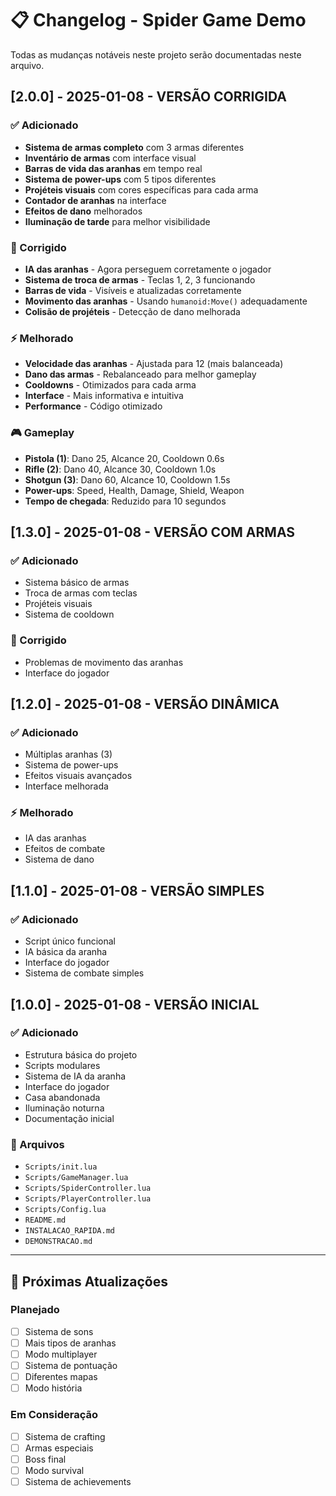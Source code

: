 # 📋 Changelog - Spider Game Demo

Todas as mudanças notáveis neste projeto serão documentadas neste arquivo.

## [2.0.0] - 2025-01-08 - VERSÃO CORRIGIDA

### ✅ Adicionado
- **Sistema de armas completo** com 3 armas diferentes
- **Inventário de armas** com interface visual
- **Barras de vida das aranhas** em tempo real
- **Sistema de power-ups** com 5 tipos diferentes
- **Projéteis visuais** com cores específicas para cada arma
- **Contador de aranhas** na interface
- **Efeitos de dano** melhorados
- **Iluminação de tarde** para melhor visibilidade

### 🔧 Corrigido
- **IA das aranhas** - Agora perseguem corretamente o jogador
- **Sistema de troca de armas** - Teclas 1, 2, 3 funcionando
- **Barras de vida** - Visíveis e atualizadas corretamente
- **Movimento das aranhas** - Usando `humanoid:Move()` adequadamente
- **Colisão de projéteis** - Detecção de dano melhorada

### ⚡ Melhorado
- **Velocidade das aranhas** - Ajustada para 12 (mais balanceada)
- **Dano das armas** - Rebalanceado para melhor gameplay
- **Cooldowns** - Otimizados para cada arma
- **Interface** - Mais informativa e intuitiva
- **Performance** - Código otimizado

### 🎮 Gameplay
- **Pistola (1)**: Dano 25, Alcance 20, Cooldown 0.6s
- **Rifle (2)**: Dano 40, Alcance 30, Cooldown 1.0s
- **Shotgun (3)**: Dano 60, Alcance 10, Cooldown 1.5s
- **Power-ups**: Speed, Health, Damage, Shield, Weapon
- **Tempo de chegada**: Reduzido para 10 segundos

## [1.3.0] - 2025-01-08 - VERSÃO COM ARMAS

### ✅ Adicionado
- Sistema básico de armas
- Troca de armas com teclas
- Projéteis visuais
- Sistema de cooldown

### 🔧 Corrigido
- Problemas de movimento das aranhas
- Interface do jogador

## [1.2.0] - 2025-01-08 - VERSÃO DINÂMICA

### ✅ Adicionado
- Múltiplas aranhas (3)
- Sistema de power-ups
- Efeitos visuais avançados
- Interface melhorada

### ⚡ Melhorado
- IA das aranhas
- Efeitos de combate
- Sistema de dano

## [1.1.0] - 2025-01-08 - VERSÃO SIMPLES

### ✅ Adicionado
- Script único funcional
- IA básica da aranha
- Interface do jogador
- Sistema de combate simples

## [1.0.0] - 2025-01-08 - VERSÃO INICIAL

### ✅ Adicionado
- Estrutura básica do projeto
- Scripts modulares
- Sistema de IA da aranha
- Interface do jogador
- Casa abandonada
- Iluminação noturna
- Documentação inicial

### 📁 Arquivos
- `Scripts/init.lua`
- `Scripts/GameManager.lua`
- `Scripts/SpiderController.lua`
- `Scripts/PlayerController.lua`
- `Scripts/Config.lua`
- `README.md`
- `INSTALACAO_RAPIDA.md`
- `DEMONSTRACAO.md`

---

## 🔄 Próximas Atualizações

### Planejado
- [ ] Sistema de sons
- [ ] Mais tipos de aranhas
- [ ] Modo multiplayer
- [ ] Sistema de pontuação
- [ ] Diferentes mapas
- [ ] Modo história

### Em Consideração
- [ ] Sistema de crafting
- [ ] Armas especiais
- [ ] Boss final
- [ ] Modo survival
- [ ] Sistema de achievements 